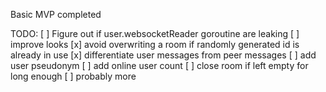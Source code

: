 Basic MVP completed

TODO:
[ ] Figure out if user.websocketReader goroutine are leaking
[ ] improve looks
[x] avoid overwriting a room if randomly generated id is already in use
[x] differentiate user messages from peer messages
[ ] add user pseudonym
[ ] add online user count
[ ] close room if left empty for long enough
[ ] probably more
